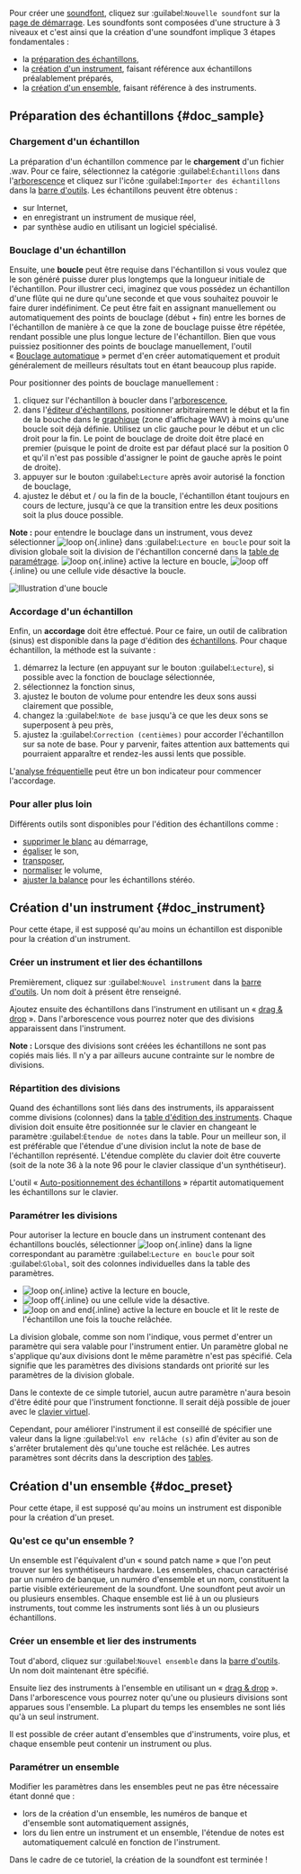 Pour créer une [soundfont](manual/annexes/the-different-soundfont-formats.md#doc_sf2), cliquez sur :guilabel:`Nouvelle soundfont` sur la [page de démarrage](manual/index.md#doc_left).
Les soundfonts sont composées d'une structure à 3 niveaux et c'est ainsi que la création d'une soundfont implique 3 étapes fondamentales&nbsp;:

* la [préparation des échantillons](#doc_sample),
* la [création d'un instrument](#doc_instrument), faisant référence aux échantillons préalablement préparés,
* la [création d'un ensemble](#doc_preset), faisant référence à des instruments.


## Préparation des échantillons {#doc_sample}


### Chargement d'un échantillon


La préparation d'un échantillon commence par le **chargement** d'un fichier .wav.
Pour ce faire, sélectionnez la catégorie :guilabel:`Échantillons` dans l'[arborescence](manual/soundfont-editor/tree.md) et cliquez sur l'icône :guilabel:`Importer des échantillons` dans la [barre d'outils](manual/soundfont-editor/toolbar.md#doc_edit).
Les échantillons peuvent être obtenus&nbsp;:

* sur Internet,
* en enregistrant un instrument de musique réel,
* par synthèse audio en utilisant un logiciel spécialisé.


### Bouclage d'un échantillon


Ensuite, une **boucle** peut être requise dans l'échantillon si vous voulez que le son généré puisse durer plus longtemps que la longueur initiale de l'échantillon.
Pour illustrer ceci, imaginez que vous possédez un échantillon d'une flûte qui ne dure qu'une seconde et que vous souhaitez pouvoir le faire durer indéfiniment.
Ce peut être fait en assignant manuellement ou automatiquement des points de bouclage (début + fin) entre les bornes de l'échantillon de manière à ce que la zone de bouclage puisse être répétée, rendant possible une plus longue lecture de l'échantillon.
Bien que vous puissiez positionner des points de bouclage manuellement, l'outil «&nbsp;[Bouclage automatique](manual/soundfont-editor/tools/sample-tools.md#doc_autoloop)&nbsp;» permet d'en créer automatiquement et produit généralement de meilleurs résultats tout en étant beaucoup plus rapide.

Pour positionner des points de bouclage manuellement&nbsp;:

1. cliquez sur l'échantillon à boucler dans l'[arborescence](manual/soundfont-editor/tree.md),
2. dans l'[éditeur d'échantillons](manual/soundfont-editor/editing-pages/sample-editor.md), positionner arbitrairement le début et la fin de la bouche dans le [graphique](manual/soundfont-editor/editing-pages/sample-editor.md#doc_graph) (zone d'affichage WAV) à moins qu'une boucle soit déjà définie.
  Utilisez un clic gauche pour le début et un clic droit pour la fin.
  Le point de bouclage de droite doit être placé en premier (puisque le point de droite est par défaut placé sur la position 0 et qu'il n'est pas possible d'assigner le point de gauche après le point de droite).
3. appuyer sur le bouton :guilabel:`Lecture` après avoir autorisé la fonction de bouclage,
4. ajustez le début et / ou la fin de la boucle, l'échantillon étant toujours en cours de lecture, jusqu'à ce que la transition entre les deux positions soit la plus douce possible.


**Note&nbsp;:** pour entendre le bouclage dans un instrument, vous devez sélectionner ![loop on](images/loop_on.png "loop on"){.inline} dans :guilabel:`Lecture en boucle` pour soit la division globale soit la division de l'échantillon concerné dans la [table de paramétrage](manual/soundfont-editor/editing-pages/instrument-editor.md#doc_table). ![loop on](images/loop_on.png "loop on"){.inline} active la lecture en boucle, ![loop off](images/loop_off.png "loop off"){.inline} ou une cellule vide désactive la boucle.


![Illustration d'une boucle](images/loop_illustration.png "Illustration d'une boucle")


### Accordage d'un échantillon


Enfin, un **accordage** doit être effectué.
Pour ce faire, un outil de calibration (sinus) est disponible dans la page d'édition des [échantillons](manual/soundfont-editor/editing-pages/sample-editor.md#doc_player).
Pour chaque échantillon, la méthode est la suivante&nbsp;:

1. démarrez la lecture (en appuyant sur le bouton :guilabel:`Lecture`), si possible avec la fonction de bouclage sélectionnée,
2. sélectionnez la fonction sinus,
3. ajustez le bouton de volume pour entendre les deux sons aussi clairement que possible,
4. changez la :guilabel:`Note de base` jusqu'à ce que les deux sons se superposent à peu près,
5. ajustez la :guilabel:`Correction (centièmes)` pour accorder l'échantillon sur sa note de base.
   Pour y parvenir, faites attention aux battements qui pourraient apparaître et rendez-les aussi lents que possible.

L'[analyse fréquentielle](manual/soundfont-editor/editing-pages/sample-editor.md#doc_freq) peut être un bon indicateur pour commencer l'accordage.


### Pour aller plus loin


Différents outils sont disponibles pour l'édition des échantillons comme&nbsp;:

* [supprimer le blanc](manual/soundfont-editor/tools/sample-tools.md#doc_removeblank) au démarrage,
* [égaliser](manual/soundfont-editor/editing-pages/sample-editor#doc_eq) le son,
* [transposer](manual/soundfont-editor/tools/sample-tools.md#doc_transpose),
* [normaliser](manual/soundfont-editor/tools/sample-tools.md#doc_volume) le volume,
* [ajuster la balance](manual/soundfont-editor/tools/sample-tools.md#doc_balance) pour les échantillons stéréo.


## Création d'un instrument {#doc_instrument}


Pour cette étape, il est supposé qu'au moins un échantillon est disponible pour la création d'un instrument.


### Créer un instrument et lier des échantillons


Premièrement, cliquez sur :guilabel:`Nouvel instrument` dans la [barre d'outils](manual/soundfont-editor/toolbar.md#doc_edit).
Un nom doit à présent être renseigné.

Ajoutez ensuite des échantillons dans l'instrument en utilisant un «&nbsp;[drag & drop](manual/soundfont-editor/tree.md#doc_dragdrop)&nbsp;».
Dans l'arborescence vous pourrez noter que des divisions apparaissent dans l'instrument.

**Note&nbsp;:** Lorsque des divisions sont créées les échantillons ne sont pas copiés mais liés. Il n'y a par ailleurs aucune contrainte sur le nombre de divisions.


### Répartition des divisions


Quand des échantillons sont liés dans des instruments, ils apparaissent comme divisions (colonnes) dans la [table d'édition des instruments](manual/soundfont-editor/editing-pages/instrument-editor.md#doc_table).
Chaque division doit ensuite être positionnée sur le clavier en changeant le paramètre :guilabel:`Étendue de notes` dans la table.
Pour un meilleur son, il est préférable que l'étendue d'une division inclut la note de base de l'échantillon représenté.
L'étendue complète du clavier doit être couverte (soit de la note 36 à la note 96 pour le clavier classique d'un synthétiseur).

L'outil «&nbsp;[Auto-positionnement des échantillons](manual/soundfont-editor/tools/instrument-tools.md#doc_position)&nbsp;» répartit automatiquement les échantillons sur le clavier.


### Paramétrer les divisions


Pour autoriser la lecture en boucle dans un instrument contenant des échantillons bouclés, sélectionner ![loop on](images/loop_on.png "loop on"){.inline} dans la ligne correspondant au paramètre :guilabel:`Lecture en boucle` pour soit  :guilabel:`Global`, soit des colonnes individuelles dans la table des paramètres.

* ![loop on](images/loop_on.png "loop on"){.inline} active la lecture en boucle,
* ![loop off](images/loop_off.png "loop off"){.inline} ou une cellule vide la désactive.
* ![loop on and end](images/loop_on_end.png "loop on and end"){.inline} active la lecture en boucle et lit le reste de l'échantillon une fois la touche relâchée.

La division globale, comme son nom l'indique, vous permet d'entrer un paramètre qui sera valable pour l'instrument entier.
Un paramètre global ne s'applique qu'aux divisions dont le même paramètre n'est pas spécifié.
Cela signifie que les paramètres des divisions standards ont priorité sur les paramètres de la division globale.

Dans le contexte de ce simple tutoriel, aucun autre paramètre n'aura besoin d'être édité pour que l'instrument fonctionne.
Il serait déjà possible de jouer avec le [clavier virtuel](manual/soundfont-editor/toolbar.md#doc_keyboard).

Cependant, pour améliorer l'instrument il est conseillé de spécifier une valeur dans la ligne :guilabel:`Vol env relâche (s)` afin d'éviter au son de s'arrêter brutalement dès qu'une touche est relâchée.
Les autres paramètres sont décrits dans la description des [tables](manual/soundfont-editor/editing-pages/instrument-editor.md#doc_table).


## Création d'un ensemble {#doc_preset}


Pour cette étape, il est supposé qu'au moins un instrument est disponible pour la création d'un preset.


### Qu'est ce qu'un ensemble&nbsp;?


Un ensemble est l'équivalent d'un «&nbsp;sound patch name&nbsp;» que l'on peut trouver sur les synthétiseurs hardware.
Les ensembles, chacun caractérisé par un numéro de banque, un numéro d'ensemble et un nom, constituent la partie visible extérieurement de la soundfont.
Une soundfont peut avoir un ou plusieurs ensembles.
Chaque ensemble est lié à un ou plusieurs instruments, tout comme les instruments sont liés à un ou plusieurs échantillons.


### Créer un ensemble et lier des instruments


Tout d'abord, cliquez sur :guilabel:`Nouvel ensemble` dans la [barre d'outils](manual/soundfont-editor/toolbar.md#doc_edit).
Un nom doit maintenant être spécifié.

Ensuite liez des instruments à l'ensemble en utilisant un «&nbsp;[drag & drop](manual/soundfont-editor/tree.md#doc_dragdrop)&nbsp;».
Dans l'arborescence vous pourrez noter qu'une ou plusieurs divisions sont apparues sous l'ensemble.
La plupart du temps les ensembles ne sont liés qu'à un seul instrument.

Il est possible de créer autant d'ensembles que d'instruments, voire plus, et chaque ensemble peut contenir un instrument ou plus.


### Paramétrer un ensemble


Modifier les paramètres dans les ensembles peut ne pas être nécessaire étant donné que&nbsp;:

* lors de la création d'un ensemble, les numéros de banque et d'ensemble sont automatiquement assignés,
* lors du lien entre un instrument et un ensemble, l'étendue de notes est automatiquement calculé en fonction de l'instrument.

Dans le cadre de ce tutoriel, la création de la soundfont est terminée&nbsp;!